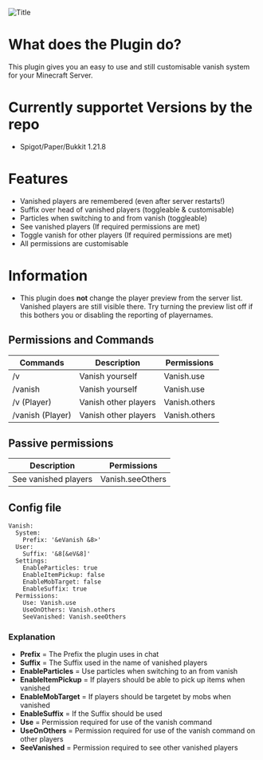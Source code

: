 ![Title](https://cdn.modrinth.com/data/cached_images/bc255a6940ee58b4974530854bc34fd8bf782420.png)
# What does the Plugin do?
This plugin gives you an easy to use and still customisable vanish system for your Minecraft Server.

# Currently supportet Versions by the repo
- Spigot/Paper/Bukkit 1.21.8

# Features
- Vanished players are remembered (even after server restarts!)
- Suffix over head of vanished players (toggleable & customisable)
- Particles when switching to and from vanish (toggleable)
- See vanished players (If required permissions are met)
- Toggle vanish for other players (If required permissions are met)
- All permissions are customisable

# Information
- This plugin does **not** change the player preview from the server list. Vanished players are still visible there. Try turning the preview list off if this bothers you or disabling the reporting of playernames.

## Permissions and Commands
| **Commands**        |**Description**          | **Permissions**       |
|---------------------|-------------------------|-----------------------|
| /v                  | Vanish yourself         | Vanish.use            |
| /vanish             | Vanish yourself         | Vanish.use            |
| /v (Player)         | Vanish other players    | Vanish.others         |
| /vanish (Player)    | Vanish other players    | Vanish.others         |

## Passive permissions
|**Description**          | **Permissions**       |
|-------------------------|-----------------------|
| See vanished players    | Vanish.seeOthers      |

## Config file
```
Vanish:
  System:
    Prefix: '&eVanish &8>'
  User:
    Suffix: '&8[&eV&8]'
  Settings:
    EnableParticles: true
    EnableItemPickup: false
    EnableMobTarget: false
    EnableSuffix: true
  Permissions:
    Use: Vanish.use
    UseOnOthers: Vanish.others
    SeeVanished: Vanish.seeOthers

```
### Explanation
- **Prefix** = The Prefix the plugin uses in chat
- **Suffix** = The Suffix used in the name of vanished players
- **EnableParticles** = Use particles when switching to an from vanish
- **EnableItemPickup** = If players should be able to pick up items when vanished
- **EnableMobTarget** = If players should be targetet by mobs when vanished
- **EnableSuffix** = If the Suffix should be used
- **Use** = Permission required for use of the vanish command
- **UseOnOthers** = Permission required for use of the vanish command on other players
- **SeeVanished** = Permission required to see other vanished players
